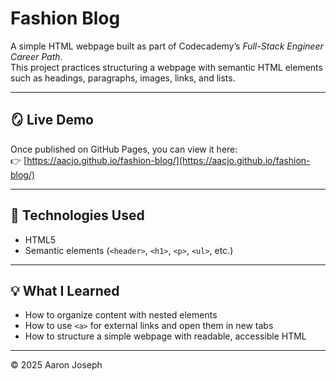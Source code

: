 # Fashion Blog

A simple HTML webpage built as part of Codecademy’s *Full-Stack Engineer Career Path*.  
This project practices structuring a webpage with semantic HTML elements such as headings, paragraphs, images, links, and lists.

---

## 🪞 Live Demo
Once published on GitHub Pages, you can view it here:  
👉 [https://aacjo.github.io/fashion-blog/](https://aacjo.github.io/fashion-blog/)

---

## 🧱 Technologies Used
- HTML5
- Semantic elements (`<header>`, `<h1>`, `<p>`, `<ul>`, etc.)

---

## 💡 What I Learned
- How to organize content with nested elements  
- How to use `<a>` for external links and open them in new tabs  
- How to structure a simple webpage with readable, accessible HTML

---

© 2025 Aaron Joseph
